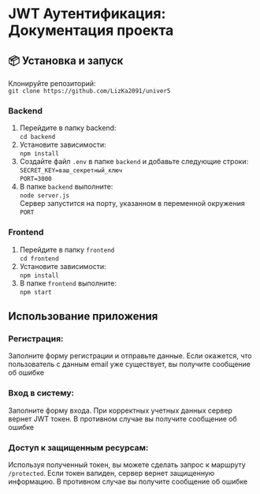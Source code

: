 # JWT Аутентификация: Документация проекта

## 📦 Установка и запуск
Клонируйте репозиторий: <br />
`git clone https://github.com/LizKa2091/univer5`
### Backend
1. Перейдите в папку backend: <br />
`cd backend` <br />
2. Установите зависимости: <br />
`npm install` <br />
3. Создайте файл `.env` в папке `backend` и добавьте следующие строки: <br />
`SECRET_KEY=ваш_секретный_ключ` <br />
`PORT=3000` <br />
4. В папке `backend` выполните: <br />
`node server.js` <br />
Сервер запустится на порту, указанном в переменной окружения `PORT`
### Frontend
1. Перейдите в папку `frontend` <br />
`cd frontend` <br />
2. Установите зависимости: <br />
`npm install` <br />
3. В папке `frontend` выполните: <br />
`npm start`

## Использование приложения
### Регистрация:
Заполните форму регистрации и отправьте данные. Если окажется, что пользователь с данным email уже существует, вы получите сообщение об ошибке
### Вход в систему:
Заполните форму входа. При корректных учетных данных сервер вернет JWT токен. В противном случае вы получите сообщение об ошибке
### Доступ к защищенным ресурсам:
Используя полученный токен, вы можете сделать запрос к маршруту `/protected`. Если токен валиден, сервер вернет защищенную информацию. В противном случае вы получите сообщение об ошибке